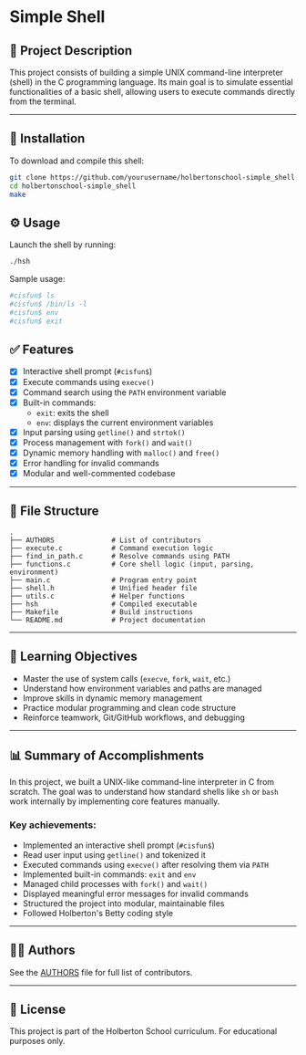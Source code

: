 
# Simple Shell

## 📖 Project Description

This project consists of building a simple UNIX command-line interpreter (shell) in the C programming language. Its main goal is to simulate essential functionalities of a basic shell, allowing users to execute commands directly from the terminal.

---

## 🚀 Installation

To download and compile this shell:

```bash
git clone https://github.com/yourusername/holbertonschool-simple_shell.git
cd holbertonschool-simple_shell
make
```


## ⚙️ Usage

Launch the shell by running:

```bash
./hsh
```

Sample usage:

```bash
#cisfun$ ls
#cisfun$ /bin/ls -l
#cisfun$ env
#cisfun$ exit
```


## ✅ Features

- [x] Interactive shell prompt (`#cisfun$`)
- [x] Execute commands using `execve()`
- [x] Command search using the `PATH` environment variable
- [x] Built-in commands:
  - `exit`: exits the shell
  - `env`: displays the current environment variables
- [x] Input parsing using `getline()` and `strtok()`
- [x] Process management with `fork()` and `wait()`
- [x] Dynamic memory handling with `malloc()` and `free()`
- [x] Error handling for invalid commands
- [x] Modular and well-commented codebase

---

## 📂 File Structure

```
.
├── AUTHORS              # List of contributors
├── execute.c            # Command execution logic
├── find_in_path.c       # Resolve commands using PATH
├── functions.c          # Core shell logic (input, parsing, environment)
├── main.c               # Program entry point
├── shell.h              # Unified header file
├── utils.c              # Helper functions
├── hsh                  # Compiled executable
├── Makefile             # Build instructions
└── README.md            # Project documentation
```

---

## 🧠 Learning Objectives

- Master the use of system calls (`execve`, `fork`, `wait`, etc.)
- Understand how environment variables and paths are managed
- Improve skills in dynamic memory management
- Practice modular programming and clean code structure
- Reinforce teamwork, Git/GitHub workflows, and debugging

---

## 📊 Summary of Accomplishments

In this project, we built a UNIX-like command-line interpreter in C from scratch. The goal was to understand how standard shells like `sh` or `bash` work internally by implementing core features manually.

### Key achievements:

- Implemented an interactive shell prompt (`#cisfun$`)
- Read user input using `getline()` and tokenized it
- Executed commands using `execve()` after resolving them via `PATH`
- Implemented built-in commands: `exit` and `env`
- Managed child processes with `fork()` and `wait()`
- Displayed meaningful error messages for invalid commands
- Structured the project into modular, maintainable files
- Followed Holberton's Betty coding style

---

## 👨‍💻 Authors

See the [AUTHORS](./AUTHORS) file for full list of contributors.

---

## 📎 License

This project is part of the Holberton School curriculum. For educational purposes only.
